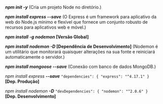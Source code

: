 **_npm init -y_** (Cria um projeto Node no diretório.)

**_npm install express --save_** (O Express é um framework para aplicativo da web do Node.js mínimo e flexível que fornece um conjunto robusto de recursos para aplicativos web e móvel.)

**_npm install -g nodemon_ [Versão Global]**
 
**_npm install nodemon -D_ [Dependência de Desenvolvimento]** (Nodemon é um utilitário que monitorará quaisquer alterações na sua fonte e reiniciará automaticamente o servidor.)

**_npm install mongoose --save_** (Conexão com banco de dados MongoDB.)

_npm install express **--save**_ `"dependencies": {
    "express": "^4.17.1"
}` **[Dep. Produção]**

_npm install nodemon **-D**_ `"devDependencies": {
    "nodemon": "^2.0.6"
}` **[Dep. Desenvolvimento]**